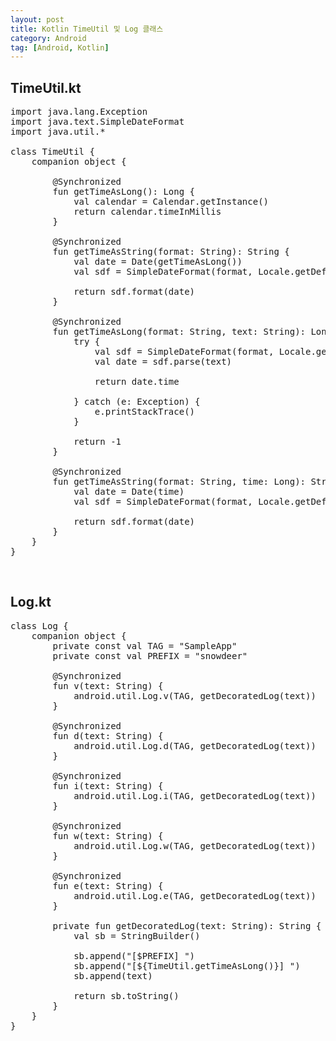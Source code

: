 ```yaml
---
layout: post
title: Kotlin TimeUtil 및 Log 클래스
category: Android
tag: [Android, Kotlin]
---
```


## TimeUtil.kt

<pre class="prettyprint">
import java.lang.Exception
import java.text.SimpleDateFormat
import java.util.*

class TimeUtil {
    companion object {

        @Synchronized
        fun getTimeAsLong(): Long {
            val calendar = Calendar.getInstance()
            return calendar.timeInMillis
        }

        @Synchronized
        fun getTimeAsString(format: String): String {
            val date = Date(getTimeAsLong())
            val sdf = SimpleDateFormat(format, Locale.getDefault())

            return sdf.format(date)
        }

        @Synchronized
        fun getTimeAsLong(format: String, text: String): Long {
            try {
                val sdf = SimpleDateFormat(format, Locale.getDefault())
                val date = sdf.parse(text)

                return date.time

            } catch (e: Exception) {
                e.printStackTrace()
            }

            return -1
        }

        @Synchronized
        fun getTimeAsString(format: String, time: Long): String {
            val date = Date(time)
            val sdf = SimpleDateFormat(format, Locale.getDefault())

            return sdf.format(date)
        }
    }
}
</pre>

<br>

## Log.kt

<pre class="prettyprint">
class Log {
    companion object {
        private const val TAG = "SampleApp"
        private const val PREFIX = "snowdeer"

        @Synchronized
        fun v(text: String) {
            android.util.Log.v(TAG, getDecoratedLog(text))
        }

        @Synchronized
        fun d(text: String) {
            android.util.Log.d(TAG, getDecoratedLog(text))
        }

        @Synchronized
        fun i(text: String) {
            android.util.Log.i(TAG, getDecoratedLog(text))
        }

        @Synchronized
        fun w(text: String) {
            android.util.Log.w(TAG, getDecoratedLog(text))
        }

        @Synchronized
        fun e(text: String) {
            android.util.Log.e(TAG, getDecoratedLog(text))
        }

        private fun getDecoratedLog(text: String): String {
            val sb = StringBuilder()

            sb.append("[$PREFIX] ")
            sb.append("[${TimeUtil.getTimeAsLong()}] ")
            sb.append(text)

            return sb.toString()
        }
    }
}
</pre>